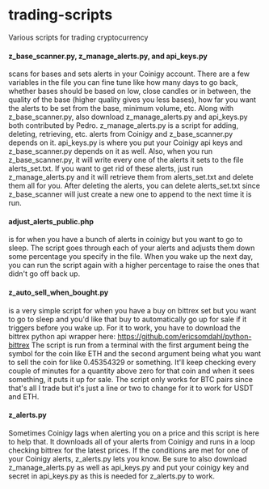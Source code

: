 # trading-scripts
Various scripts for trading cryptocurrency

#### z_base_scanner.py, z_manage_alerts.py, and api_keys.py
scans for bases and sets alerts in your Coinigy account. There are a few variables in the file you can fine tune like how many days to go back, whether bases should be based on low, close candles or in between, the quality of the base (higher quality gives you less bases), how far you want the alerts to be set from the base, minimum volume, etc. Along with z_base_scanner.py, also download z_manage_alerts.py and api_keys.py both contributed by Pedro. z_manage_alerts.py is a script for adding, deleting, retrieving, etc. alerts from Coinigy and z_base_scanner.py depends on it. api_keys.py is where you put your Coinigy api keys and z_base_scanner.py depends on it as well. Also, when you run z_base_scanner.py, it will write every one of the alerts it sets to the file alerts_set.txt. If you want to get rid of these alerts, just run z_manage_alerts.py and it will retrieve them from alerts_set.txt and delete them all for you. After deleting the alerts, you can delete alerts_set.txt since z_base_scanner will just create a new one to append to the next time it is run.

#### adjust_alerts_public.php 
is for when you have a bunch of alerts in coinigy but you want to go to sleep. The script goes through each of your alerts and adjusts them down some percentage you specify in the file. When you wake up the next day, you can run the script again with a higher percentage to raise the ones that didn't go off back up.

#### z_auto_sell_when_bought.py
is a very simple script for when you have a buy on bittrex set but you want to go to sleep and you'd like that buy to automatically go up for sale if it triggers before you wake up. For it to work, you have to download the bittrex python api wrapper here: https://github.com/ericsomdahl/python-bittrex The script is run from a terminal with the first argument being the symbol for the coin like ETH and the second argument being what you want to sell the coin for like 0.45354329 or something. It'll keep checking every couple of minutes for a quantity above zero for that coin and when it sees something, it puts it up for sale. The script only works for BTC pairs since that's all I trade but it's just a line or two to change for it to work for USDT and ETH.

#### z_alerts.py
Sometimes Coinigy lags when alerting you on a price and this script is here to help that. It downloads all of your alerts from Coinigy and runs in a loop checking bittrex for the latest prices. If the conditions are met for one of your Coinigy alerts, z_alerts.py lets you know. Be sure to also download z_manage_alerts.py as well as api_keys.py and put your coinigy key and secret in api_keys.py as this is needed for z_alerts.py to work.

